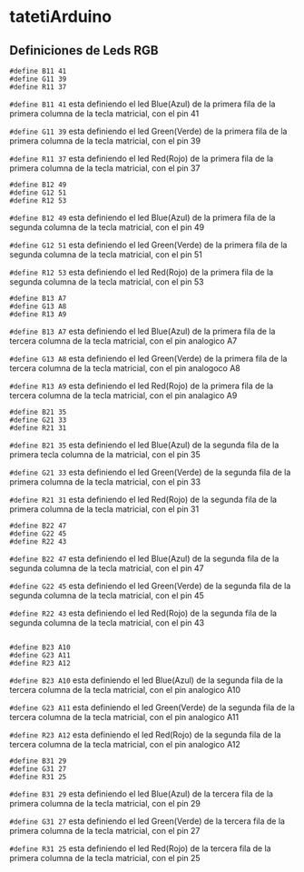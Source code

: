 # tatetiArduino

## Definiciones de Leds RGB

```
#define B11 41
#define G11 39
#define R11 37
```
```#define B11 41``` esta definiendo el led Blue(Azul) de la primera fila de la primera columna de la tecla matricial, con el pin 41

```#define G11 39``` esta definiendo el led Green(Verde) de la primera fila de la primera columna de la tecla matricial, con el pin 39

```#define R11 37``` esta definiendo el led Red(Rojo) de la primera fila de la primera columna de la tecla matricial, con el pin 37

```
#define B12 49
#define G12 51
#define R12 53
```

```#define B12 49``` esta definiendo el led Blue(Azul) de la primera fila de la segunda columna de la  tecla matricial, con el pin 49

```#define G12 51``` esta definiendo el led Green(Verde) de la primera fila de la segunda columna de la tecla matricial, con el pin 51

```#define R12 53``` esta definiendo el led Red(Rojo) de la primera fila de la segunda columna de la tecla matricial, con el pin 53

```
#define B13 A7
#define G13 A8
#define R13 A9
```
```#define B13 A7``` esta definiendo el led Blue(Azul) de la primera fila de la tercera columna de la tecla matricial, con el pin analogico A7

```#define G13 A8``` esta definiendo el led Green(Verde) de la primera fila de la tercera columna de la tecla matricial, con el pin analogoco A8

```#define R13 A9``` esta definiendo el led Red(Rojo) de la primera fila de la tercera columna de la tecla matricial, con el pin analagico A9

```
#define B21 35
#define G21 33
#define R21 31
```
```#define B21 35``` esta definiendo el led Blue(Azul) de la segunda fila de la primera tecla columna de la matricial, con el pin 35

```#define G21 33``` esta definiendo el led Green(Verde) de la segunda fila de la primera columna de la tecla matricial, con el pin 33

```#define R21 31``` esta definiendo el led Red(Rojo) de la segunda fila de la primera columna de la tecla matricial, con el pin 31

```
#define B22 47
#define G22 45
#define R22 43
```
```#define B22 47``` esta definiendo el led Blue(Azul) de la segunda fila de la segunda columna de la tecla matricial, con el pin 47

```#define G22 45``` esta definiendo el led Green(Verde) de la segunda fila de la segunda columna de la tecla matricial, con el pin 45

```#define R22 43``` esta definiendo el led Red(Rojo) de la segunda fila de la segunda columna de la tecla matricial, con el pin 43

```

#define B23 A10
#define G23 A11
#define R23 A12
```
```#define B23 A10``` esta definiendo el led Blue(Azul) de la segunda fila de la tercera columna de la tecla matricial, con el pin analogico A10

```#define G23 A11``` esta definiendo el led Green(Verde) de la segunda fila de la tercera columna de la tecla matricial, con el pin analogico A11

```#define R23 A12``` esta definiendo el led Red(Rojo) de la segunda fila de la tercera columna de la tecla matricial, con el pin analogico A12

```
#define B31 29
#define G31 27
#define R31 25
```
```#define B31 29``` esta definiendo el led Blue(Azul) de la tercera fila de la primera columna de la tecla matricial, con el pin 29

```#define G31 27``` esta definiendo el led Green(Verde) de la tercera fila de la primera columna de la tecla matricial, con el pin 27

```#define R31 25``` esta definiendo el led Red(Rojo) de la tercera fila de la primera columna de la tecla matricial, con el pin 25
